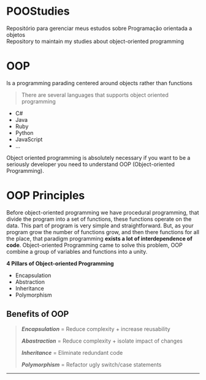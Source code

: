 # POOStudies
Repositório para gerenciar meus estudos sobre Programação orientada a objetos <br/>
Repository to maintain my studies about object-oriented programming


# OOP

Is a programming parading centered around objects rather than functions 

> There are several languages that supports object oriented programming


- C#
- Java
- Ruby
- Python 
- JavaScript
- ...

Object oriented programming is absolutely necessary if you want to be a seriously developer you need to understand OOP (Object-oriented Programming).

# OOP Principles

Before object-oriented programming we have procedural programming, that divide the program into a set of functions, these functions operate on the data. This part of program is very simple and straightforward. But, as your program grow the number of functions grow, and then there functions for all the place, that paradigm programming __exists a lot of interdependence of code__. Object-oriented Programming came to solve this problem, OOP combine a group of variables and functions into a unity.


__4 Pillars of Object-oriented Programming__

- Encapsulation
- Abstraction
- Inheritance
- Polymorphism

## Benefits of OOP

> ***Encapsulation*** = Reduce complexity + increase reusability 
>
>***Abastraction*** = Reduce complexity + isolate impact of changes 
>
>***Inheritance*** = Eliminate redundant code
>
>***Polymorphism*** = Refactor ugly switch/case statements 
 
--------------------------------------
